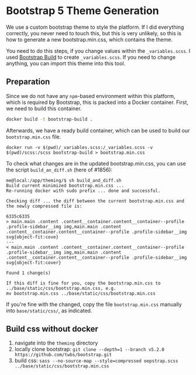 <!--
SPDX-FileCopyrightText: 2025 Christian Winger <https://github.com/wingechr>
SPDX-FileCopyrightText: 2025 Eike Broda <https://github.com/ebroda>
SPDX-FileCopyrightText: 2025 Johann Wagner <https://github.com/johannwagner>  © Otto-von-Guericke-Universität Magdeburg

SPDX-License-Identifier: CC0-1.0
-->

# Bootstrap 5 Theme Generation
We use a custom bootstrap theme to style the platform. If I did everything correctly, you never need to touch this, but this is very unlikely, so this is how to generate a new bootstrap.min.css, which contains the theme.

You need to do this steps, if you change values within the `_variables.scss`.
I used [Bootstrap Build](https://bootstrap.build/) to create `_variables.scss`. If you need to change anything, you can import this theme into this tool.

## Preparation
Since we do not have any `npm`-based environment within this platform, which is required by Bootstrap, this is packed into a Docker container. First, we need to build this container.

```sh
docker build -t bootstrap-build .
```

Afterwards, we have a ready build container, which can be used to build our `bootstrap.min.css` file.
```shell
docker run -v $(pwd)/_variables.scss:/_variables.scss -v $(pwd)/scss:/scss bootstrap-build > bootstrap.min.css
```

To check what changes are in the updated bootstrap.min.css, you can use the script ``build_an_diff.sh`` (here of #1856):
```shell
me@local:/app/theming/$ sh build_and_diff.sh
Build current minimized bootstrap.min.css ... 
Re-running docker with sudo prefix ... done and successful.

Checking diff ... the diff between the current bootstrap.min.css and the newly compressed file is:

6335c6335
> main.main .content .content__container.content__container--profile .profile-sidebar__img img,main.main .content .content__container.content__container--profile .profile-sidebar__img svg{object-fit:cove}
---
< main.main .content .content__container.content__container--profile .profile-sidebar__img img,main.main .content .content__container.content__container--profile .profile-sidebar__img svg{object-fit:cover}

Found 1 change(s)

If this diff is fine for you, copy the bootstrap.min.css to ../base/static/css/bootstrap.min.css, e.g.
mv bootstrap.min.css ../base/static/css/bootstrap.min.css 
```

If you're fine with the changed, copy the file `bootstrap.min.css` manually into `base/static/css/`, as indicated.

## Build css without docker

1. navigate into the `theming` directory
1. locally clone bootstrap: `git clone --depth=1 --branch v5.2.0 https://github.com/twbs/bootstrap.git`
1. build css: `sass --no-source-map --style=compressed oepstrap.scss ../base/static/css/bootstrap.min.css`
